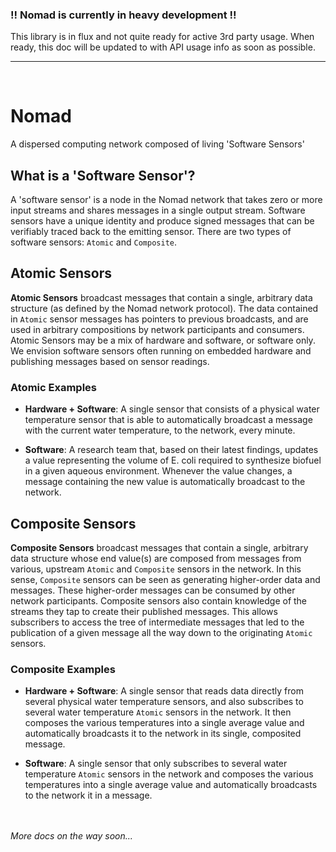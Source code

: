 ### !! Nomad is currently in heavy development !!

This library is in flux and not quite ready for active 3rd party usage. When ready, this doc will be updated to with API usage info as soon as possible. 

---------

<br />

# Nomad
A dispersed computing network composed of living 'Software Sensors'


## What is a 'Software Sensor'?

A 'software sensor' is a node in the Nomad network that takes zero or more input streams and shares messages in a single output stream. Software sensors have a unique identity and produce signed messages that can be verifiably traced back to the emitting sensor. There are two types of software sensors: `Atomic` and `Composite`.


## Atomic Sensors

**Atomic Sensors** broadcast messages that contain a single, arbitrary data structure (as defined by the Nomad network protocol). The data contained in `Atomic` sensor messages has pointers to previous broadcasts, and are used in arbitrary compositions by network participants and consumers. Atomic Sensors may be a mix of hardware and software, or software only. We envision software sensors often running on embedded hardware and publishing messages based on sensor readings.

### Atomic Examples

- **Hardware + Software**: A single sensor that consists of a physical water temperature sensor that is able to automatically broadcast a message with the current water temperature, to the network, every minute.

- **Software**: A research team that, based on their latest findings, updates a value representing the volume of E. coli required to synthesize biofuel in a given aqueous environment. Whenever the value changes, a message containing the new value is automatically broadcast to the network.


## Composite Sensors

**Composite Sensors** broadcast messages that contain a single, arbitrary data structure whose end value(s) are composed from messages from various, upstream `Atomic` and `Composite` sensors in the network. In this sense, `Composite` sensors can be seen as generating higher-order data and messages. These higher-order messages can be consumed by other network participants. Composite sensors also contain knowledge of the streams they tap to create their published messages. This allows subscribers to access the tree of intermediate messages that led to the publication of a given message all the way down to the originating `Atomic` sensors.

### Composite Examples

- **Hardware + Software**: A single sensor that reads data directly from several physical water temperature sensors, and also subscribes to several water temperature `Atomic` sensors in the network. It then composes the various temperatures into a single average value and automatically broadcasts it to the network in its single, composited message.

- **Software**: A single sensor that only subscribes to several water temperature `Atomic` sensors in the network and composes the various temperatures into a single average value and automatically broadcasts to the network it in a message. 

<br /><br />
_More docs on the way soon..._
